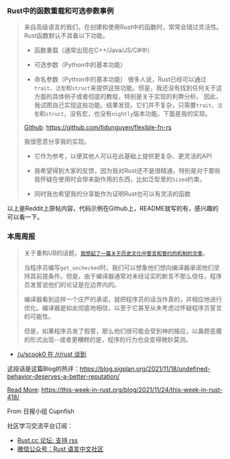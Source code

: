 ### Rust中的函数重载和可选参数事例

> 来自高级语言的我们，在创建和使用Rust中的函数时，常常会错过灵活性。Rust函数默认不具备以下功能。
>
>   - 函数重载（通常出现在C++/Java/JS/C#中）
>
>   - 可选参数（Python中的基本功能）
>
>   - 命名参数（Python中的基本功能）
> 很多人说，Rust已经可以通过`trait`、`泛型`和`struct`来提供这些功能。但是，我还没有找到任何关于这方面的具体例子或者彻底的教程，特别是关于实现的利弊分析。
> 因此，我试图自己实现这些功能。结果发现，它们并不复杂，只需要`trait`、`泛型`和`struct`，没有宏，也没有`nightly`版本功能。下面是我的实现。
> 
> [Github](https://github.com/tidunguyen/flexible-fn-rs): https://github.com/tidunguyen/flexible-fn-rs
> 
> 我很愿意分享我的实现。
> 
> - 它作为参考，以便其他人可以在此基础上提供更复杂、更灵活的API
>
> - 我希望得到大家的反馈，因为我对Rust还不是很精通，特别是对于那些我怀疑在使用时会带来副作用的东西，比如泛型里的`Sized`约束。
>
> - 同时我也希望我的分享能作为证明Rust也可以有灵活的函数

以上是Reddit上原帖内容，代码示例在Github上，README就写的有，感兴趣的可以看一下。

### 本周周报

> 关于重构UB的话题，[`我想起了一篇关于历史文化中誓言和誓约的机制的文章`](https://acoup.blog/2019/06/28/collections-oaths-how-do-they-work/)。
>
> 当程序员编写`get_unchecked`时，我们可以想象他们想向编译器承诺他们坚持其前提条件。但是，由于编译器通常对未经证实的断言不那么信任，程序员发誓说他们的论证是在边界内的。
>
> 编译器看到这样一个庄严的承诺，就把程序员的话当作真的，并相应地进行优化。编译器是如此彻底地相信，以至于它甚至从未考虑过怀疑程序员誓言的可能性。
>
> 但是，如果程序员发了假誓，那么他们很可能会受到神的报应，以鼻腔恶魔的形式出现--或者更糟糕的是，程序的行为也会变得微妙莫测。

- [/u/scook0 在 /r/rust 谈到](https://reddit.com/r/rust/comments/qx168t/undefined_behavior_deserves_a_better_reputation/hl8koel/)

这段话是这篇Blog的热评：https://blog.sigplan.org/2021/11/18/undefined-behavior-deserves-a-better-reputation/

[Read More](https://this-week-in-rust.org/blog/2021/11/24/this-week-in-rust-418/): https://this-week-in-rust.org/blog/2021/11/24/this-week-in-rust-418/

From 日报小组 Cupnfish

社区学习交流平台订阅：

- [Rust.cc 论坛: 支持 rss](https://rustcc.cn/)
- [微信公众号：Rust 语言中文社区](https://rustcc.cn/article?id=ed7c9379-d681-47cb-9532-0db97d883f62)
